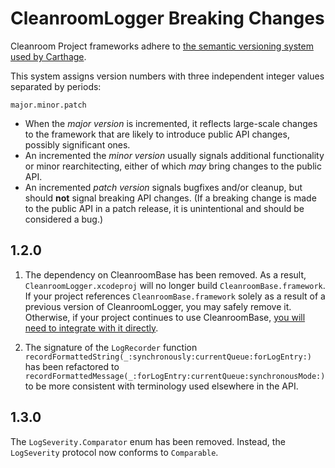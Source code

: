 # CleanroomLogger Breaking Changes

Cleanroom Project frameworks adhere to [the semantic versioning system used by Carthage](https://github.com/Carthage/Carthage/blob/master/Documentation/Artifacts.md#version-requirement).

This system assigns version numbers with three independent integer values separated by periods:

    major.minor.patch

- When the *major version* is incremented, it reflects large-scale changes to the framework that are likely to introduce public API changes, possibly significant ones.
- An incremented the *minor version* usually signals additional functionality or minor rearchitecting, either of which *may* bring changes to the public API.
- An incremented *patch version* signals bugfixes and/or cleanup, but should **not** signal breaking API changes. (If a breaking change is made to the public API in a patch release, it is unintentional and should be considered a bug.)

## 1.2.0

1. The dependency on CleanroomBase has been removed. As a result, `CleanroomLogger.xcodeproj` will no longer build `CleanroomBase.framework`. If your project references `CleanroomBase.framework` solely as a result of a previous version of CleanroomLogger, you may safely remove it. Otherwise, if your project continues to use CleanroomBase, [you will need to integrate with it directly](https://github.com/emaloney/CleanroomBase/blob/master/INTEGRATION.md).

2. The signature of the `LogRecorder` function `recordFormattedString(_:synchronously:currentQueue:forLogEntry:)` has been refactored to `recordFormattedMessage(_:forLogEntry:currentQueue:synchronousMode:)` to be more consistent with terminology used elsewhere in the API.

## 1.3.0

The `LogSeverity.Comparator` enum has been removed. Instead, the `LogSeverity` protocol now conforms to `Comparable`.
